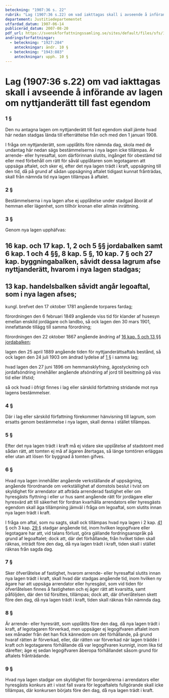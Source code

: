 ```yaml
---
beteckning: "1907:36 s. 22"
rubrik: "Lag (1907:36 s.22) om vad iakttagas skall i avseende å införande av lagen om nyttjanderätt till fast egendom"
departement: Justitiedepartementet
utfardad_datum: 1907-06-14
publicerad_datum: 2007-08-20
pdf_url: https://svenskforfattningssamling.se/sites/default/files/sfs/1907-06/SFS1907-36.pdf
andringsforfattningar:
  - beteckning: "1927:284"
    anteckningar: ändr. 10 §
  - beteckning: "1943:883"
    anteckningar: upph. 10 §
---
```


# Lag (1907:36 s.22) om vad iakttagas skall i avseende å införande av lagen om nyttjanderätt till fast egendom

### 1 §

Den nu antagna lagen om nyttjanderätt till fast egendom skall jämte hvad här nedan stadgas lända till efterrättelse från och med den 1 januari 1908.

I fråga om nyttjanderätt, som upplåtits före nämnda dag, skola med de undantag här nedan sägs bestämmelserna i nya lagen icke tillämpas. Är arrende- eller hyresaftal, som därförinnan slutits, ingånget för obestämd tid eller med förbehåll om rätt för såväl upplåtaren som legotagaren att uppsäga aftalet, och sker ej, efter det nya lagen trädt i kraft, uppsägning till den tid, då på grund af sådan uppsägning aftalet tidigast kunnat frånträdas, skall från nämnda tid nya lagen tillämpas å aftalet.

### 2 §

Bestämmelserna i nya lagen afse ej upplåtelse under stadgad åborät af hemman eller lägenhet, som tillhör kronan eller allmän inrättning.

### 3 §

Genom nya lagen upphäfvas:

## 16 kap. och 17 kap. 1, 2 och 5 §§ jordabalken samt 6 kap. 1 och 4 §§, 8 kap. 5 §, 10 kap. 7 § och 27 kap. byggningabalken, såvidt dessa lagrum afse nyttjanderätt, hvarom i nya lagen stadgas;

## 13 kap. handelsbalken såvidt angår legoaftal, som i nya lagen afses;

kungl. brefvet den 17 oktober 1781 angående torpares fardag;

förordningen den 6 februari 1849 angående viss tid för klander af husesyn emellan enskild jordägare och landbo, så ock lagen den 30 mars 1901, innefattande tillägg till samma förordning;

förordningen den 22 oktober 1867 angående ändring af [16 kap. 5 och 13 §§ jordabalken](https://selex.se/eli/sfs/1970/994#kap16.5);

lagen den 25 april 1889 angående tiden för nyttjanderättsaftals bestånd, så ock lagen den 24 juli 1903 om ändrad lydelse af [1 §](#kap13.1) i samma lag;

hvad lagen den 27 juni 1896 om hemmansklyfning, ägostyckning och jordafsöndring innehåller angående afsöndring af jord till besittning på viss tid eller lifstid;

så ock hvad i öfrigt finnes i lag eller särskild författning stridande mot nya lagens bestämmelser.

### 4 §

Där i lag eller särskild författning förekommer hänvisning till lagrum, som ersatts genom bestämmelse i nya lagen, skall denna i stället tillämpas.

### 5 §

Efter det nya lagen trädt i kraft må ej vidare ske upplåtelse af stadstomt med sådan rätt, att tomten ej må af ägaren återtagas, så länge tomtören erläggas eller utan att lösen för byggnad å tomten gifves.

### 6 §

Hvad nya lagen innehåller angående verkställande af uppsägning, angående förordnande om verkställighet af domstols beslut i tvist om skyldighet för arrendator att afträda arrenderad fastighet eller om hyresgästs flyttning i eller ur hus samt angående rätt för jordägare eller hyresvärd att till säkerhet för fordran kvarhålla arrendators eller hyresgästs egendom skall äga tillämpning jämväl i fråga om legoaftal, som slutits innan nya lagen trädt i kraft.

I fråga om aftal, som nu sagts, skall ock tillämpas hvad nya lagen i 2 kap. [41 §](#kap2.41) och 3 kap. [29 §](#kap3.29) stadgar angående tid, inom hvilken legogifvare eller legotagare har att, vid talans förlust, göra gällande fordringsanspråk på grund af legoaftalet; dock att, där det förhållande, från hvilket tiden skall räknas, inträdt före den dag, då nya lagen trädt i kraft, tiden skall i stället räknas från sagda dag.

### 7 §

Sker öfverlåtelse af fastighet, hvarom arrende- eller hyresaftal slutits innan nya lagen trädt i kraft, skall hvad där stadgas angående tid, inom hvilken ny ägare har att uppsäga arrendator eller hyresgäst, som vid tiden för öfverlåtelsen finnes å fastigheten och ej äger rätt att kvarsitta, samt påföljden, där den tid försittes, tillämpas; dock att, där öfverlåtelsen skett före den dag, då nya lagen trädt i kraft, tiden skall räknas från nämnda dag.

### 8 §

Är arrende- eller hyresrätt, som upplåtits före den dag, då nya lagen trädt i kraft, af legotagaren förverkad, men uppsäger ej legogifvaren aftalet inom sex månader från det han fick kännedom om det förhållande, på grund hvaraf rätten är förverkad, eller, där rätten var förverkad när lagen trädde i kraft och legotagarens förhållande då var legogifvaren kunnigt, inom lika tid därefter; äge ej sedan legogifvaren åberopa förhållandet såsom grund för aftalets frånträdande.

### 9 §

Hvad nya lagen stadgar om skyldighet för borgenärerna i arrendators eller hyresgästs konkurs att i visst fall svara för legoaftalets fullgörande skall icke tillämpas, där konkursen börjats före den dag, då nya lagen trädt i kraft.